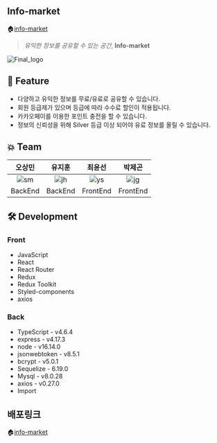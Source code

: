 ## Info-market

🏠[info-market](http://info-market-client.s3-website.ap-northeast-2.amazonaws.com/)

> _유익한 정보를 공유할 수 있는 공간_, **Info-market**

![Final_logo](https://user-images.githubusercontent.com/16861050/167562261-b37d5433-d050-4658-a833-757973a1de87.png)

## 🌟 Feature

- 다양하고 유익한 정보를 무료/유료로 공유할 수 있습니다.
- 회원 등급제가 있으며 등급에 따라 수수료 할인이 적용됩니다.
- 카카오페이를 이용한 포인트 충전을 할 수 있습니다.
- 정보의 신뢰성을 위해 Silver 등급 이상 되어야 유료 정보를 올릴 수 있습니다.

## :boom: Team

|                                                    오상민                                                    |                                                    유지훈                                                    |                                                    최윤선                                                    |                                                    박제곤                                                    |
| :----------------------------------------------------------------------------------------------------------: | :----------------------------------------------------------------------------------------------------------: | :----------------------------------------------------------------------------------------------------------: | :----------------------------------------------------------------------------------------------------------: |
| ![sm](https://user-images.githubusercontent.com/16861050/167568676-8c6d154e-e6f4-419a-889e-18653d217872.PNG) | ![jh](https://user-images.githubusercontent.com/16861050/167568735-4a5d3963-41fd-42db-9c4a-61681240e224.PNG) | ![ys](https://user-images.githubusercontent.com/16861050/167568757-9ff7bda1-a044-4270-8b40-d0b58afb3471.PNG) | ![jg](https://user-images.githubusercontent.com/16861050/167568784-fd80cbe6-1427-4bab-87ba-15393fd7fa93.PNG) |
|                                                   BackEnd                                                    |                                                   BackEnd                                                    |                                                   FrontEnd                                                   |                                                   FrontEnd                                                   |

## 🛠️ Development

### Front

- JavaScript
- React
- React Router
- Redux
- Redux Toolkit
- Styled-components
- axios

### Back

- TypeScript - v4.6.4
- express - v4.17.3
- node - v16.14.0
- jsonwebtoken - v8.5.1
- bcrypt - v5.0.1
- Sequelize - 6.19.0
- Mysql - v8.0.28
- axios - v0.27.0
- Import

## 배포링크

🏠[info-market](http://info-market-client.s3-website.ap-northeast-2.amazonaws.com/)

